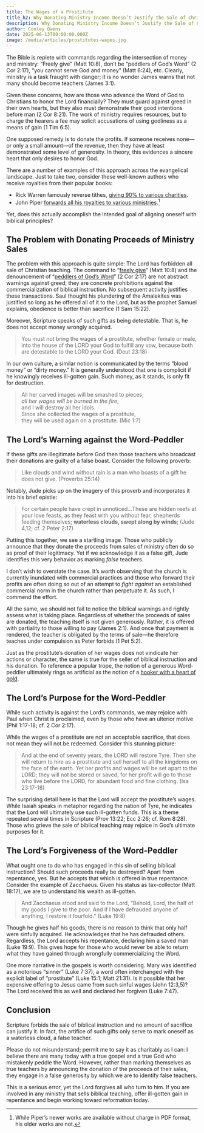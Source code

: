 ```yaml
---
title: The Wages of a Prostitute
title_h2: Why Donating Ministry Income Doesn’t Justify the Sale of Christian Teaching
description: Why Donating Ministry Income Doesn’t Justify the Sale of Christian Teaching
author: Conley Owens
date: 2025-06-13T00:00:00.000Z
image: /media/articles/prostitutes-wages.jpg
---
```



The Bible is replete with commands regarding the intersection of money and ministry: “Freely give” (Matt 10:8), don’t be “peddlers of God’s Word” (2 Cor 2:17), “you cannot serve God and money” (Matt 6:24), etc. Clearly, ministry is a task fraught with danger; it is no wonder James warns that not many should become teachers (James 3:1).

Given these concerns, how are those who advance the Word of God to Christians to honor the Lord financially? They must guard against greed in their own hearts, but they also must demonstrate their good intentions before man (2 Cor 8:21). The work of ministry requires resources, but to charge the hearers a fee may solicit accusations of using godliness as a means of gain (1 Tim 6:5).

One supposed remedy is to donate the profits. If someone receives none—or only a small amount—of the revenue, then they have at least demonstrated some level of generosity. In theory, this evidences a sincere heart that only desires to honor God.

There are a number of examples of this approach across the evangelical landscape. Just to take two, consider these well-known authors who receive royalties from their popular books:

* Rick Warren famously reverse tithes, [giving 90% to various charities](https://bigthink.com/videos/what-is-a-reverse-tithe/).
* John Piper [forwards all his royalties to various ministries](https://www.desiringgod.org/interviews/millions-sold-no-money-taken).[^1]

Yet, does this actually accomplish the intended goal of aligning oneself with biblical principles?


## The Problem with Donating Proceeds of Ministry Sales

The problem with this approach is quite simple: The Lord has forbidden all sale of Christian teaching. The command to “[freely give](https://sellingjesus.org/articles/freely-give-today)” (Matt 10:8) and the denouncement of “[peddlers of God’s Word](https://sellingjesus.org/articles/commercializing-gods-word)” (2 Cor 2:17) are not abstract warnings against greed; they are concrete prohibitions against the commercialization of biblical instruction. No subsequent activity justifies these transactions. Saul thought his plundering of the Amalekites was justified so long as he offered all of it to the Lord, but as the prophet Samuel explains, obedience is better than sacrifice (1 Sam 15:22).

Moreover, Scripture speaks of such gifts as being detestable. That is, he does not accept money wrongly acquired.

> You must not bring the wages of a prostitute, whether female or male, into the house of the LORD your God to fulfill any vow, because both are detestable to the LORD your God. (Deut 23:18)

In our own culture, a similar notion is communicated by the terms “blood money” or “dirty money.” It is generally understood that one is complicit if he knowingly receives ill-gotten gain. Such money, as it stands, is only fit for destruction.


> All her carved images will be smashed to pieces;\
> _all her wages will be burned in the fire_,\
> and I will destroy all her idols.\
> Since she collected the wages of a prostitute,\
> they will be used again on a prostitute. (Mic 1:7)


## The Lord’s Warning against the Word-Peddler

If these gifts are illegitimate before God then those teachers who broadcast their donations are guilty of a false boast. Consider the following proverb:

> Like clouds and wind without rain is a man who boasts of a gift he does not give. (Proverbs 25:14)

Notably, Jude picks up on the imagery of this proverb and incorporates it into his brief epistle:

> For certain people have crept in unnoticed…These are hidden reefs at your love feasts, as they feast with you without fear, shepherds feeding themselves; __waterless clouds, swept along by winds__; (Jude 4,12; cf. 2 Peter 2:17)

Putting this together, we see a startling image. Those who publicly announce that they donate the proceeds from sales of ministry often do so as proof of their legitimacy. Yet if we acknowledge it as a false gift, Jude identifies this very behavior as marking _false_ teachers.

I don’t wish to overstate the case. It’s worth observing that the church is currently inundated with commercial practices and those who forward their profits are often doing so out of an attempt to _fight against_ an established commercial norm in the church rather than perpetuate it. As such, I commend the effort.

All the same, we should not fail to notice the biblical warnings and rightly assess what is taking place. Regardless of whether the proceeds of sales are donated, the teaching itself is not given generously. Rather, it is offered with partiality to those willing to pay (James 2:1). And once that payment is rendered, the teacher is obligated by the terms of sale—he therefore teaches under compulsion as Peter forbids (1 Pet 5:2).

Just as the prostitute’s donation of her wages does not vindicate her actions or character, the same is true for the seller of biblical instruction and his donation. To reference a popular trope, the notion of a generous Word-peddler ultimately rings as artificial as the notion of a [hooker with a heart of gold](https://en.wikipedia.org/wiki/Hooker_with_a_heart_of_gold).


## The Lord’s Purpose for the Word-Peddler

While such activity is against the Lord’s commands, we may rejoice with Paul when Christ is proclaimed, even by those who have an ulterior motive (Phil 1:17-18; cf. 2 Cor 2:17).

While the wages of a prostitute are not an acceptable sacrifice, that does not mean they will not be redeemed. Consider this stunning picture:

> And at the end of seventy years, the LORD will restore Tyre. Then she will return to hire as a prostitute and sell herself to all the kingdoms on the face of the earth. Yet her profits and wages will be set apart to the LORD; they will not be stored or saved, for her profit will go to those who live before the LORD, for abundant food and fine clothing. (Isa 23:17-18)

The surprising detail here is that the Lord will accept the prostitute’s wages. While Isaiah speaks in metaphor regarding the nation of Tyre, he indicates that the Lord will ultimately use such ill-gotten funds. This is a theme repeated several times in Scripture (Prov 13:22; Ecc 2:26; cf. Rom 8:28). Those who grieve the sale of biblical teaching may rejoice in God’s ultimate purposes for it.


## The Lord’s Forgiveness of the Word-Peddler

What ought one to do who has engaged in this sin of selling biblical instruction? Should such proceeds really be destroyed? Apart from repentance, yes. But he accepts that which is offered in true repentance. Consider the example of Zacchaeus. Given his status as tax-collector (Matt 18:17), we are to understand his wealth as ill-gotten.

> And Zacchaeus stood and said to the Lord, “Behold, Lord, the half of my goods I give to the poor. And if I have defrauded anyone of anything, I restore it fourfold.” (Luke 19:8)

Though he gives half his goods, there is no reason to think that only half were sinfully acquired. He acknowledges that he has defrauded others. Regardless, the Lord accepts his repentance, declaring him a saved man (Luke 19:9). This gives hope for those who would never be able to return what they have gained through wrongfully commercializing the Word.

One more narrative in the gospels is worth considering. Mary was identified as a notorious “sinner” (Luke 7:37), a word often interchanged with the explicit label of “prostitute” (Luke 15:1; Matt 21:31). Is it possible that her expensive offering to Jesus came from such sinful wages (John 12:3,5)? The Lord received this as well and declared her forgiven (Luke 7:47).


## Conclusion

Scripture forbids the sale of biblical instruction and no amount of sacrifice can justify it. In fact, the artifice of such gifts only serve to mark oneself as a waterless cloud, a false teacher.

Please do not misunderstand; permit me to say it as charitably as I can: I believe there are many today with a true gospel and a true God who mistakenly peddle the Word. However, rather than marking themselves as true teachers by announcing the donation of the proceeds of their sales, they engage in a false generosity by which we are to identify false teachers.

This is a serious error, yet the Lord forgives all who turn to him. If you are involved in any ministry that sells biblical teaching, offer ill-gotten gain in repentance and begin working toward reformation today.


[^1]: While Piper’s newer works are available without charge in PDF format, his older works are not.
